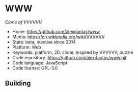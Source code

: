 # WWW

_Clone of VVVVVV._

- Home: https://github.com/alexdantas/www
- Media: https://en.wikipedia.org/wiki/VVVVVV
- State: beta, inactive since 2014
- Platform: Web
- Keywords: platform, 2D, clone, inspired by VVVVVV, puzzle
- Code repository: https://github.com/alexdantas/www.git
- Code language: JavaScript
- Code license: GPL-3.0

## Building
